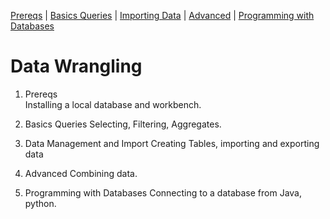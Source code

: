 [Prereqs](https://github.com/REU-SOS/DataWrangling/blob/master/Prereqs.md#installing-mysql) | [Basics Queries](https://github.com/REU-SOS/DataWrangling/blob/master/BasicQueries.md#basic) | [Importing Data](https://github.com/REU-SOS/DataWrangling/blob/master/Import.md#import) | [Advanced](https://github.com/REU-SOS/DataWrangling/blob/master/Advanced.md#advanced) | [Programming with Databases](https://github.com/REU-SOS/DataWrangling/blob/master/Programming.md#programming)

# Data Wrangling

1. Prereqs  
   Installing a local database and workbench.

2. Basics Queries
   Selecting, Filtering, Aggregates.
   
3. Data Management and Import
   Creating Tables, importing and exporting data
   
4. Advanced
   Combining data.

5. Programming with Databases
   Connecting to a database from Java, python.
